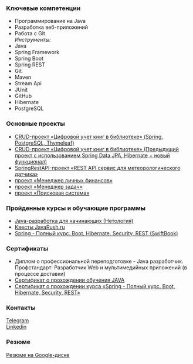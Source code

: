 ### Ключевые компетенции

- Программирование на Java
- Разработка веб-приложений
- Работа с Git  
*Инструменты:*
- Java
- Spring Framework
- Spring Boot
- Spring REST
- Git
- Maven
- Stream Api
- JUnit
- GitHub
- Hibernate
- PostgreSQL

### Основные проекты
- [CRUD-проект «Цифровой учет книг в библиотеке» (Spring, PostgreSQL, Thymeleaf)](https://github.com/DmitryIE/Digital_library_Spring_CRUD)
- [CRUD-проект «Цифровой учет книг в библиотеке» (Предыдущий проект с использованием Spring Data JPA, Hibernate + новый функционал)](https://github.com/DmitryIE/Digital_library_CRUD_Hibernate_SpringDataJPA)
- [SpringRestAPI-проект «REST API сервис для метеорологического датчика»](https://github.com/DmitryIE/Sensor_of_temperature_Spring_REST_API)
- [проект «Менеджер личных финансов»](https://github.com/DmitryIE/Personal_Finance_Manager)
- [проект «Менеджер задач»](https://github.com/DmitryIE/Task_Manager)
- [проект «Поисковая система»](https://github.com/DmitryIE/search-final-diplom)

### Пройденные курсы и обучающие программы

- [Java-разработка для начинающих (Нетология)](https://cat.2035.university/rall/course/11144/?orgs=1369)
- [Квесты JavaRush.ru](https://javarush.ru/quests)
- [Spring - Полный курс. Boot, Hibernate, Security, REST (SwiftBook)](https://swiftbook.org/courses/438)

### Сертификаты

- Диплом о профессиональной переподготовке - Java разработчик. Профстандарт: Разработчик Web и мультимедийных приложений (в процессе доставки)
- [Сертификат о прохождении обучения JAVA](https://github.com/DmitryIE/DmitryIE/blob/main/Сertificate%20JAVA.pdf)
- [Сертификат о прохождении курса «Spring - Полный курс. Boot, Hibernate, Security, REST»](https://github.com/DmitryIE/DmitryIE/blob/main/Certificate%20Spring.pdf)
 
### Контакты
[Telegram](https://t.me/dmitryIvE)  
[Linkedin](https://linkedin.com/in/дмитрий-егерев-942342259)

### Резюме
[Резюме на Google-диске](https://docs.google.com/document/d/1vX1x-6M0vJGIfKo1wyKJz5p3sKannQnS)
